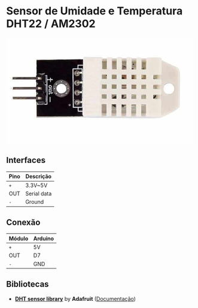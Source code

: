 # Sensor de Umidade e Temperatura DHT22 / AM2302

![Sensor de Umidade e Temperatura DHT22](./img/sensor-dht22.jpg)

## Interfaces

Pino | Descrição
---- | ---------
```+```    | 3.3V~5V
OUT  | Serial data
```-```    | Ground

## Conexão

Módulo | Arduino
------ | ---------
```+```      | 5V
OUT    | D7
```-```      | GND

## Bibliotecas
- **[DHT sensor library](https://github.com/adafruit/DHT-sensor-library)** by **Adafruit** ([Documentação](../../../wiki/DHT-sensor-library-by-Adafruit))
